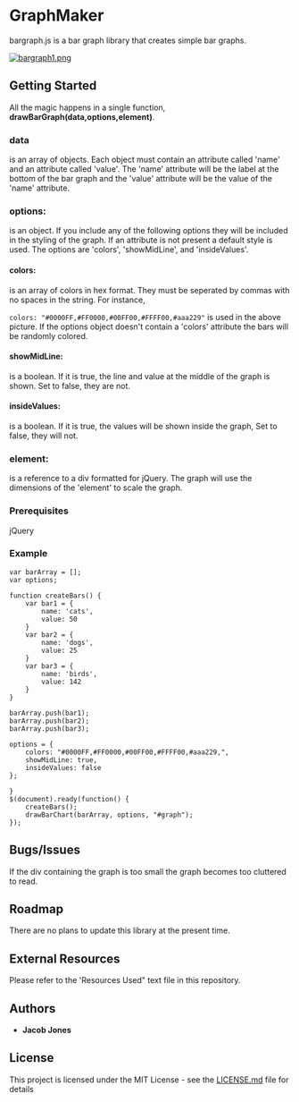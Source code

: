# GraphMaker

bargraph.js is a bar graph library that creates simple bar graphs. 

[![bargraph1.png](https://s31.postimg.cc/totaximhn/bargraph1.png)](https://postimg.cc/image/mycto2zbr/)
## Getting Started

All the magic happens in a single function, **drawBarGraph(data,options,element)**.

### data 
is an array of objects. Each object must contain an attribute called 'name' and an attribute called 'value'. 
The 'name' attribute will be the label at the bottom of the bar graph and the 'value' attribute will be the value 
of the 'name' attribute.  

### options: 
is an object. If you include any of the following options they will be included in the styling of the graph. 
If an attribute is not present a default style is used. The options are 'colors', 'showMidLine', and 'insideValues'.

  #### colors: 
is an array of colors in hex format. They must be seperated by commas with no spaces in the string. For instance,
 
 ```colors: "#0000FF,#FF0000,#00FF00,#FFFF00,#aaa229"```
 is used in the above picture. If the options object doesn't contain a 'colors' attribute the bars will be randomly colored.
  
  #### showMidLine: 
is a boolean. If it is true, the line and value at the middle of the graph is shown. Set to false, they are not. 
		
  #### insideValues: 
is a boolean. If it is true, the values will be shown inside the graph, Set to false, they will not. 

### element: 
is a reference to a div formatted for jQuery. The graph will use the dimensions of the 'element' to scale the graph. 

### Prerequisites

jQuery

### Example

```
var barArray = [];
var options;

function createBars() {
	var bar1 = {
		name: 'cats',
		value: 50
	}
	var bar2 = {
		name: 'dogs',
		value: 25
	}
	var bar3 = {
		name: 'birds',
		value: 142
	}
}

barArray.push(bar1);
barArray.push(bar2);
barArray.push(bar3);

options = {
	colors: "#0000FF,#FF0000,#00FF00,#FFFF00,#aaa229,",
	showMidLine: true,
	insideValues: false 
};

}
$(document).ready(function() {
	createBars();
	drawBarChart(barArray, options, "#graph");
});

```

## Bugs/Issues

If the div containing the graph is too small the graph becomes too cluttered to read. 

## Roadmap

There are no plans to update this library at the present time. 

## External Resources

Please refer to the 'Resources Used" text file in this repository.

## Authors

* **Jacob Jones** 

## License

This project is licensed under the MIT License - see the [LICENSE.md](LICENSE.md) file for details

